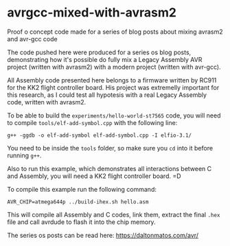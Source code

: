 # avrgcc-mixed-with-avrasm2
Proof o concept code made for a series of blog posts about mixing avrasm2 and avr-gcc code


The code pushed here were produced for a series os blog posts, demonstrating how it's possible do fully mix a Legacy Assembly AVR project (written with avrasm2) with a modern project (written with avr-gcc).

All Assembly code presented here belongs to a firmware written by RC911 for the KK2 flight controller board. His project was extremelly important for this research, as I could test all hypotesis with a real Legacy Assembly code, written with avrasm2.

To be able to build the ``experiments/hello-world-st7565`` code, you will need to compile ``tools/elf-add-symbol.cpp`` with the following line:


``g++ -ggdb -o elf-add-symbol elf-add-symbol.cpp -I elfio-3.1/``

You need to be inside the ``tools`` folder, so make sure you ``cd`` into it before running ``g++``.

Also to run this example, which demonstrates all interactions between C and Assembly, you will need a KK2 flight controller board. =D

To compile this example run the following command:

``AVR_CHIP=atmega644p ../build-ihex.sh hello.asm``

This will compile all Assembly and C codes, link them, extract the final ``.hex`` file and call avrdude to flash it into the chip memory.


The series os posts can be read here: https://daltonmatos.com/avr/
